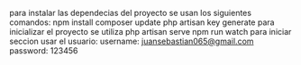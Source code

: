 para instalar las dependecias del proyecto se usan los siguientes comandos:
npm install
composer update
php artisan key generate
para inicializar el proyecto se utiliza
php artisan serve
npm run watch
para iniciar seccion usar el usuario:
username: juansebastian065@gmail.com
password: 123456
